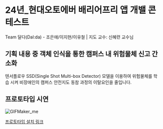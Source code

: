 # 24년_현대오토에버 배리어프리 앱 개밸 콘테스트
Team 달다(Dal:da) - 조은애/이지현/이유철 | 지도 교수: 신혜련 교수님


## 기획 내용 중 객체 인식을 통한 캠퍼스 내 위험물체 신고 간소화
텐서플로우 SSD(Single Shot Multi-box Detector) 모델을 이용하여 위험물체를 학습 시켜
비장애인의 캠퍼스 안전지도 동참 과정의 이탈요인을 줄입니다.

## 프로토타입 시연
![GIFMaker_me](https://github.com/DalDa-MapDa/MapDa_App/assets/67686124/873797dd-c041-4743-95bc-435a1a05f55d)

[프로토타입 설치 링크](https://drive.google.com/file/d/12isYQ6CEGtyLlMrJupWNPPl-f5C8F7FV/view?usp=sharing)
